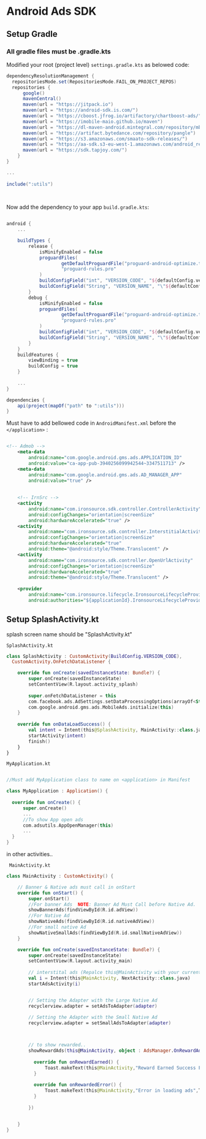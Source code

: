 

# Android Ads SDK


## Setup Gradle

<h3>All gradle files must be .gradle.kts</h3>

Modified your root (project level) ```settings.gradle.kts``` as belowed code:
```groovy
dependencyResolutionManagement {    
  repositoriesMode.set(RepositoriesMode.FAIL_ON_PROJECT_REPOS)    
  repositories {    
      google()    
      mavenCentral()    
      maven(url = "https://jitpack.io")    
      maven(url = "https://android-sdk.is.com/")    
      maven(url = "https://cboost.jfrog.io/artifactory/chartboost-ads/")    
      maven(url = "https://imobile-maio.github.io/maven")    
      maven(url = "https://dl-maven-android.mintegral.com/repository/mbridge_android_sdk_oversea")    
      maven(url = "https://artifact.bytedance.com/repository/pangle")    
      maven(url = "https://s3.amazonaws.com/smaato-sdk-releases/")    
      maven(url = "https://aa-sdk.s3-eu-west-1.amazonaws.com/android_repo")    
      maven(url = "https://sdk.tapjoy.com/")    
    }
}  

...  
  
include(":utils")  
  
  
```   



Now add the dependency to your app ```build.gradle.kts```:

```groovy

android {
    ...

    buildTypes {
        release {
            isMinifyEnabled = false
            proguardFiles(
                    getDefaultProguardFile("proguard-android-optimize.txt"),
                    "proguard-rules.pro"
            )
            buildConfigField("int", "VERSION_CODE", "${defaultConfig.versionCode}")
            buildConfigField("String", "VERSION_NAME", "\"${defaultConfig.versionName}\"")
        }
        debug {
            isMinifyEnabled = false
            proguardFiles(
                    getDefaultProguardFile("proguard-android-optimize.txt"),
                    "proguard-rules.pro"
            )
            buildConfigField("int", "VERSION_CODE", "${defaultConfig.versionCode}")
            buildConfigField("String", "VERSION_NAME", "\"${defaultConfig.versionName}\"")
        }
    }
    buildFeatures {
        viewBinding = true
        buildConfig = true
    }
    
    ...
}

dependencies {
    api(project(mapOf("path" to ":utils")))
}   

```  


Must have to add bellowed code in ```AndroidManifest.xml``` before the ```</application>``` :
```xml  

<!-- Admob -->
    <meta-data
        android:name="com.google.android.gms.ads.APPLICATION_ID"
        android:value="ca-app-pub-3940256099942544~3347511713" />
    <meta-data
        android:name="com.google.android.gms.ads.AD_MANAGER_APP"
        android:value="true" />
    
    
    <!-- IrnSrc -->
    <activity
        android:name="com.ironsource.sdk.controller.ControllerActivity"
        android:configChanges="orientation|screenSize"
        android:hardwareAccelerated="true" />
    <activity
        android:name="com.ironsource.sdk.controller.InterstitialActivity"
        android:configChanges="orientation|screenSize"
        android:hardwareAccelerated="true"
        android:theme="@android:style/Theme.Translucent" />
    <activity
        android:name="com.ironsource.sdk.controller.OpenUrlActivity"
        android:configChanges="orientation|screenSize"
        android:hardwareAccelerated="true"
        android:theme="@android:style/Theme.Translucent" />
    
    <provider
        android:name="com.ironsource.lifecycle.IronsourceLifecycleProvider"
        android:authorities="${applicationId}.IronsourceLifecycleProvider" />

 ```  

## Setup SplashActivity.kt
splash screen name should be "SplashActivity.kt"

```SplashActivity.kt```
```kotlin   
class SplashActivity : CustomActivity(BuildConfig.VERSION_CODE),  
  CustomActivity.OnFetchDataListener {

	override fun onCreate(savedInstanceState: Bundle?) {  
		super.onCreate(savedInstanceState)
		setContentView(R.layout.activity_splash)
		
		super.onFetchDataListener = this
		com.facebook.ads.AdSettings.setDataProcessingOptions(arrayOf<String>())  
		com.google.android.gms.ads.MobileAds.initialize(this)
	}
	
	override fun onDataLoadSuccess() {  
		val intent = Intent(this@SplashActivity, MainActivity::class.java)
		startActivity(intent)  
		finish()
	}
}
```


```MyApplication.kt```
```kotlin

//Must add MyApplication class to name on <application> in Manifest

class MyApplication : Application() {  
  
  override fun onCreate() {  
	  super.onCreate()  
	  ...
	  //To show App open ads
	  com.adsutils.AppOpenManager(this)  
	  ...
  }  
}

```


in other activities..

``` MainActivity.kt```

```kotlin
class MainActivity : CustomActivity() {

	// Banner & Native ads must call in onStart
	override fun onStart() {  
		super.onStart()  
		//For banner Ads  NOTE: Banner Ad Must Call before Native Ad.
		showBannerAds(findViewById(R.id.adView))
		//For Native Ad
		showNativeAds(findViewById(R.id.nativeAdView))  
		//For small native Ad
		showNativeSmallAds(findViewById(R.id.smallNativeAdView))  
	}

	override fun onCreate(savedInstanceState: Bundle?) {  
		super.onCreate(savedInstanceState)
		setContentView(R.layout.activity_main)
		
		// interstital ads (Repalce this@MainActivity with your current activity and NextActivity with you preffered activity)
		val i = Intent(this@MainActivity, NextActivity::class.java)
		startAdsActivity(i)


		// Setting the Adapter with the Large Native Ad  
		recyclerview.adapter = setAdsToAdapter(adapter)
	
		// Setting the Adapter with the Small Native Ad  
		recyclerview.adapter = setSmallAdsToAdapter(adapter)



		// to show rewarded..
		showRewardAds(this@MainActivity, object : AdsManager.OnRewardAdsListener {  
		  
		  override fun onRewardEarned() {  
			  Toast.makeText(this@MainActivity,"Reward Earned Success Fully",Toast.LENGTH_SHORT).show()  
		  }  
		  
		  override fun onRewardedError() {  
			  Toast.makeText(this@MainActivity,"Error in loading ads",Toast.LENGTH_SHORT).show()  
		  }
		  
		})


	}	
}

```




